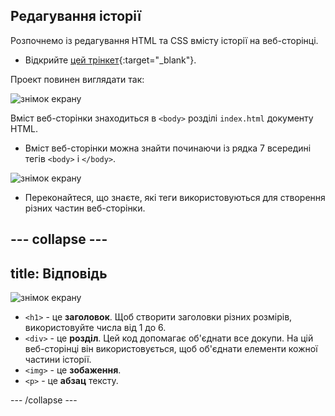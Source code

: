 ## Редагування історії

Розпочнемо із редагування HTML та CSS вмісту історії на веб-сторінці.

+ Відкрийте [цей трінкет](https://trinket.io/html/ca88577933){:target="_blank"}.

Проект повинен виглядати так:

![знімок екрану](images/story-starter.png)

Вміст веб-сторінки знаходиться в `<body>` розділі `index.html` документу HTML.

+ Вміст веб-сторінки можна знайти починаючи із рядка 7 всередині тегів `<body>` і `</body>`.

![знімок екрану](images/story-html.png)

+ Переконайтеся, що знаєте, які теги використовуються для створення різних частин веб-сторінки.

--- collapse ---
---
title: Відповідь
---

![знімок екрану](images/story-elements.png)

+ `<h1>` - це **заголовок**. Щоб створити заголовки різних розмірів, використовуйте числа від 1 до 6.
+ `<div>` - це **розділ**. Цей код допомагає об'єднати все докупи. На цій веб-сторінці він використовується, щоб об'єднати елементи кожної частини історії.
+ `<img>` - це **зобаження**.
+ `<p>` - це **абзац** тексту.

--- /collapse ---